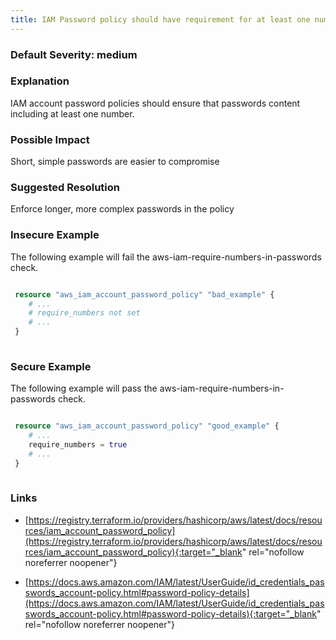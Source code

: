 ```yaml
---
title: IAM Password policy should have requirement for at least one number in the password.
---
```


### Default Severity: <span class="severity medium">medium</span>

### Explanation

IAM account password policies should ensure that passwords content including at least one number.

### Possible Impact
Short, simple passwords are easier to compromise

### Suggested Resolution
Enforce longer, more complex passwords in the policy


### Insecure Example

The following example will fail the aws-iam-require-numbers-in-passwords check.
```terraform

 resource "aws_iam_account_password_policy" "bad_example" {
 	# ...
 	# require_numbers not set
 	# ...
 }
 
```



### Secure Example

The following example will pass the aws-iam-require-numbers-in-passwords check.
```terraform

 resource "aws_iam_account_password_policy" "good_example" {
 	# ...
 	require_numbers = true
 	# ...
 }
 
```



### Links


- [https://registry.terraform.io/providers/hashicorp/aws/latest/docs/resources/iam_account_password_policy](https://registry.terraform.io/providers/hashicorp/aws/latest/docs/resources/iam_account_password_policy){:target="_blank" rel="nofollow noreferrer noopener"}

- [https://docs.aws.amazon.com/IAM/latest/UserGuide/id_credentials_passwords_account-policy.html#password-policy-details](https://docs.aws.amazon.com/IAM/latest/UserGuide/id_credentials_passwords_account-policy.html#password-policy-details){:target="_blank" rel="nofollow noreferrer noopener"}




